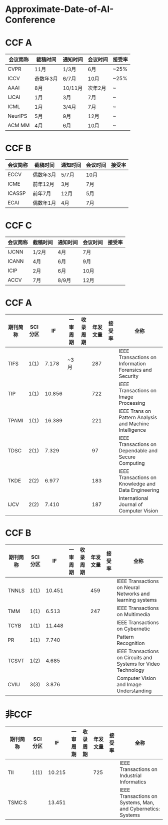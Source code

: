 # Approximate-Date-of-AI-Conference

# CCF A

| 会议简称 |截稿时间   | 通知时间 |会议时间 | 接受率 |
| ----- | --------- | ----------- |----------- | ------- |
| CVPR | 11月 |     1/3月      |   6月      |    ~25%     |
| ICCV  |   奇数年3月   |  6/7月    | 10月    |    ~25%      |
| AAAI  |   8月   |  10/11月    | 次年2月    |    ~      |
| IJCAI   |   1月   |  3月    | 7月    |    ~    |
| ICML   |   1月   | 3/4月    | 7月    |    ~   |
| NeurIPS  |   5月   | 9月    | 12月    |    ~     |
| ACM MM  |   4月   | 6月    | 10月    |    ~     |


# CCF B
| 会议简称 |截稿时间   | 通知时间 |会议时间 | 接受率 |
| ----- | --------- | ----------- |----------- | ------- |
| ECCV | 偶数年3月|     5/7月      |   10月      |     |
| ICME | 前年12月|     3月      |   7月      |     |
| ICASSP  | 前年7月|     12月      |   5月      |     |
| ECAI  | 偶数年1月|     4月      |   7月      |     |


# CCF C
| 会议简称 |截稿时间   | 通知时间 |会议时间 | 接受率 |
| ----- | --------- | ----------- |----------- | ------- |
| IJCNN | 1/2月|     4月      |   7月      |     |
| ICANN | 4月|     6月      |   9月      |     |
| ICIP | 2月|     6月      |   10月      |     |
| ACCV | 7月|     8/9月      |   12月      |     |




# CCF A
| 期刊简称 | SCI分区  | IF  |一审周期   | 收录周期 |年发文量 | 接受率 |全称 |
| ----- |----- | --------- |--------- | ----------- |----------- | ------- | ------- |
|    TIFS   |  1(1)   |7.178   |  ~3月       |             |    287          |        | IEEE Transactions on Information Forensics and Security      |
|    TIP   |  1(1)    | 10.856   |           |             |       722       |        |     IEEE Transactions on Image Processing  |
|    TPAMI   |  1(1)    | 16.389    |           |             |    221          |        |  IEEE Trans on Pattern Analysis and Machine Intelligence      |
|    TDSC   |   2(1)    | 7.329   |           |             |      97        |        |     IEEE Transactions on Dependable and Secure Computing  |
|    TKDE   |   2(2)   | 6.977   |           |             |      183        |        | IEEE Transactions on Knowledge and Data Engineering      |
|    IJCV   |  2(2)   |7.410   |           |             |       187       |        |   International Journal of Computer Vision    |


# CCF B
| 期刊简称 | SCI分区  | IF   |一审周期   | 收录周期 |年发文量 | 接受率 |全称 |
| ----- |----- | --------- |--------- | ----------- |----------- | ------- | ------- |
|    TNNLS   |   1(1)     | 10.451  |           |             |      459        |        |  IEEE Transactions on Neural Networks and learning systems     |
|    TMM   |    1(1)    | 6.513   |           |             |      247        |        |   IEEE Transactions on Multimedia  |
|    TCYB   |   1(1)   | 11.448    |           |             |              |        |   IEEE Transactions on Cybernetic  |
|    PR   |   1(1)   | 7.740   |           |             |              |        |  Pattern Recognition|
|    TCSVT   |   1(2)   | 4.685    |           |             |              |        |    IEEE Transactions on Circuits and Systems for Video Technology   |
|    CVIU   | 3(3)    | 3.876    |           |             |              |        |  Computer Vision and Image Understanding  |

# 非CCF
| 期刊简称 | SCI分区  | IF   |一审周期   | 收录周期 |年发文量 | 接受率 |全称 |
| ----- |----- | --------- |--------- | ----------- |----------- | ------- | ------- |
|    TII   |   1(1)     | 10.215  |           |             |        725      |        |  IEEE Transactions on Industrial Informatics   |
|   TSMC:S  |     | 13.451  |           |             |              |        | IEEE Transactions on Systems, Man, and Cybernetics: Systems|
